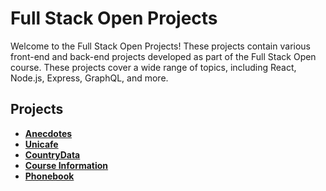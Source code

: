 # Full Stack Open Projects

Welcome to the Full Stack Open Projects! These projects contain various front-end and back-end projects developed as part of the Full Stack Open course. 
These projects cover a wide range of topics, including React, Node.js, Express, GraphQL, and more.

## Projects

- [**Anecdotes**](https://github.com/full-stack-open-lk/anecdotes)
- [**Unicafe**](https://github.com/full-stack-open-lk/unicafe)
- [**CountryData**](https://github.com/full-stack-open-lk/countrydata) 
- [**Course Information**](https://github.com/full-stack-open-lk/course-information)
- [**Phonebook**](https://github.com/full-stack-open-lk/phonebook)
<!--
- [**Blog List**](https://github.com/YourOrganization/blog-list) - A RESTful API for managing blog posts, built with Node.js, Express, and MongoDB.
- [**Notes**](https://github.com/YourOrganization/notes) - A full-stack application for managing notes, built with React, Node.js, and MongoDB.
